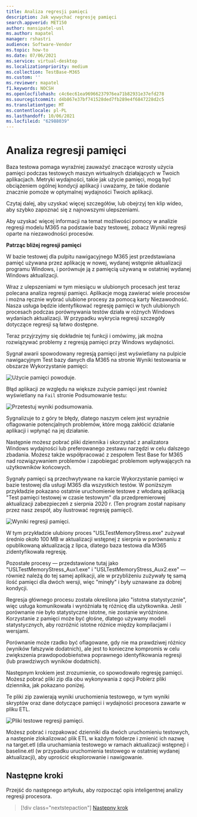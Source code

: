 ```yaml
---
title: Analiza regresji pamięci
description: Jak wywychać regresję pamięci
search.appverid: MET150
author: mansipatel-usl
ms.author: mapatel
manager: rshastri
audience: Software-Vendor
ms.topic: how-to
ms.date: 07/06/2021
ms.service: virtual-desktop
ms.localizationpriority: medium
ms.collection: TestBase-M365
ms.custom: ''
ms.reviewer: mapatel
f1.keywords: NOCSH
ms.openlocfilehash: c4c6ec61ea96966237976ea71b82931e37efd278
ms.sourcegitcommit: d4b867e37bf741528ded7fb289e4f6847228d2c5
ms.translationtype: MT
ms.contentlocale: pl-PL
ms.lasthandoff: 10/06/2021
ms.locfileid: "62988039"
---
```

# <a name="memory-regression-analysis"></a>Analiza regresji pamięci

Baza testowa pomaga wyraźniej zauważyć znaczące wzrosty użycia pamięci podczas testowych maszyn wirtualnych działających w Twoich aplikacjach. Metryki wydajności, takie jak użycie pamięci, mogą być obciążeniem ogólnej kondycji aplikacji i uważamy, że takie dodanie znacznie pomoże w optymalnej wydajności Twoich aplikacji.

Czytaj dalej, aby uzyskać więcej szczegółów, lub obejrzyj ten klip wideo, aby szybko zapoznać się z najnowszymi ulepszeniami. 

Aby uzyskać więcej informacji na temat możliwości pomocy w analizie regresji modelu M365 na podstawie bazy testowej, zobacz Wyniki regresji oparte na niezawodności procesów.

<b>Patrząc bliżej regresji pamięci</b>

W bazie testowej dla pulpitu nawigacyjnego M365 jest przedstawiana pamięć używana przez aplikację w nowej, wydanej wstępnie aktualizacji programu Windows, i porównuje ją z pamięcią używaną w ostatniej wydanej Windows aktualizacji. 

Wraz z ulepszeniami w tym miesiącu w ulubionych procesach jest teraz polecana analiza regresji pamięci. Aplikacje mogą zawierać wiele procesów i można ręcznie wybrać ulubione procesy za pomocą karty Niezawodność. Nasza usługa będzie identyfikować regresję pamięci w tych ulubionych procesach podczas porównywania testów działa w różnych Windows wydaniach aktualizacji. W przypadku wykrycia regresji szczegóły dotyczące regresji są łatwo dostępne.

Teraz przyjrzyjmy się dokładnie tej funkcji i omówimy, jak można rozwiązywać problemy z regresją pamięci przy Windows wydajności.

Sygnał awarii spowodowany regresją pamięci jest wyświetlany na pulpicie nawigacyjnym Test bazy danych dla M365 na stronie Wyniki testowania w obszarze Wykorzystanie pamięci:

![Użycie pamięci powoduje.](Media/01_memory-utilization-results.png)


Błąd aplikacji ze względu na większe zużycie pamięci jest również wyświetlany na ```Fail``` stronie Podsumowanie testu:

![Przetestuj wyniki podsumowania.](Media/02_test-summary.png)

Sygnalizuje to z góry te błędy, dlatego naszym celem jest wyraźnie oflagowanie potencjalnych problemów, które mogą zakłócić działanie aplikacji i wpłynąć na jej działanie. 

Następnie możesz pobrać pliki dziennika i skorzystać z analizatora Windows wydajności lub preferowanego zestawu narzędzi w celu dalszego zbadania. Możesz także współpracować z zespołem Test Base for M365 nad rozwiązywaniem problemów i zapobiegać problemom wpływających na użytkowników końcowych.

Sygnały pamięci są przechwytywane na karcie Wykorzystanie pamięci w bazie testowej dla usługi M365 dla wszystkich testów. W poniższym przykładzie pokazano ostatnie uruchomienie testowe z włodaną aplikacją "Test pamięci testowej w czasie testowym" dla przedpremierowej aktualizacji zabezpieczeń z sierpnia 2020 r. (Ten program został napisany przez nasz zespół, aby ilustrować regresję pamięci).

![Wyniki regresji pamięci.](Media/03_memory-regression%20comparison.png)

W tym przykładzie ulubiony proces "USLTestMemoryStress.exe" zużywał średnio około 100 MB w aktualizacji wstępnej z sierpnia w porównaniu z opublikowaną aktualizacją z lipca, dlatego baza testowa dla M365 zidentyfikowała regresję. 

Pozostałe procesy — przedstawione tutaj jako "USLTestMemoryStress_Aux1.exe" i "USLTestMemoryStress_Aux2.exe" — również należą do tej samej aplikacji, ale w przybliżeniu zużywały tę samą ilość pamięci dla dwóch wersji, więc "minęły" i były uznawane za dobrej kondycji.

Regresja głównego procesu została określona jako "istotna statystycznie", więc usługa komunikowała i wyróżniała tę różnicę dla użytkownika. Jeśli porównanie nie było statystyczne istotne, nie zostanie wyróżnione. Korzystanie z pamięci może być głośne, dlatego używamy modeli statystycznych, aby rozróżnić istotne różnice między kompilacjami i wersjami. 

Porównanie może rzadko być oflagowane, gdy nie ma prawdziwej różnicy (wyników fałszywie dodatnich), ale jest to konieczne kompromis w celu zwiększenia prawdopodobieństwa poprawnego identyfikowania regresji (lub prawdziwych wyników dodatnich).

Następnym krokiem jest zrozumienie, co spowodowało regresję pamięci. Możesz pobrać pliki zip dla obu wykonywania z opcji Pobierz pliki dziennika, jak pokazano poniżej. 

Te pliki zip zawierają wyniki uruchomienia testowego, w tym wyniki skryptów oraz dane dotyczące pamięci i wydajności procesora zawarte w pliku ETL.

![Pliki testowe regresji pamięci.](Media/04_memory-regression-test-files.png)

Możesz pobrać i rozpakować dzienniki dla dwóch uruchomieniu testowych, a następnie zlokalizować plik ETL w każdym folderze i zmienić ich nazwę na target.etl (dla uruchamiania testowego w ramach aktualizacji wstępnej) i baseline.etl (w przypadku uruchomienia testowego w ostatniej wydanej aktualizacji), aby uprościć eksplorowanie i nawigowanie.
 
## <a name="next-steps"></a>Następne kroki

Przejść do następnego artykułu, aby rozpocząć opis inteligentnej analizy regresji procesora.
> [!div class="nextstepaction"]
> [Następny krok](cpu.md)

<!---
Add button for next page
-->
